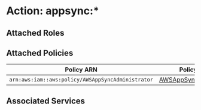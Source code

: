 # Action: appsync:*

## Attached Roles

## Attached Policies

| Policy ARN | Policy Name |
|------------|-------------|
| `arn:aws:iam::aws:policy/AWSAppSyncAdministrator` | [AWSAppSyncAdministrator](../policies.md#awsappsyncadministrator) |

## Associated Services

